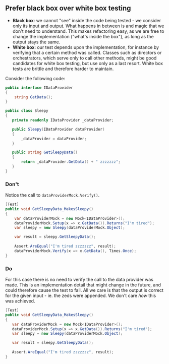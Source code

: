 ## Prefer black box over white box testing

- **Black box**: we cannot "see" inside the code being tested - we consider only its input and output. What happens in  between is and magic that we don't need to understand. This makes refactoring easy, as we are free to change the implementation ("what's inside the box"), as long as the output stays the same.
 - **White box**: our test depends upon the implementation, for instance by verifying that a certain method was called. Classes such as directors or orchestrators, which serve only to call other methods, might be good candidates for white box testing, but use only as a last resort. White box tests are brittle and therefore harder to maintain.
 
 Consider the following code:
 
 ```c#
 public interface IDataProvider
 {
     string GetData();
 }
 
public class Sleepy
{
    private readonly IDataProvider _dataProvider;

    public Sleepy(IDataProvider dataProvider)
    {
        _dataProvider = dataProvider;
    }

    public string GetSleepyData()
    {
        return _dataProvider.GetData() + " zzzzzzz";
    }
}
 ```
 
### Don't
 
Notice the call to `dataProviderMock.Verify()`.
 
```c#
[Test]
public void GetSleepyData_MakesSleepy()
{
    var dataProviderMock = new Mock<IDataProvider>();
    dataProviderMock.Setup(x => x.GetData()).Returns("I'm tired");
    var sleepy = new Sleepy(dataProviderMock.Object);

    var result = sleepy.GetSleepyData();
    
    Assert.AreEqual("I'm tired zzzzzzz", result);
    dataProviderMock.Verify(x => x.GetData(), Times.Once);
}
```
  
### Do
 
For this case there is no need to verify the call to the data provider was made. This is an implementation detail that might change in the future, and could therefore cause the test to fail. All we care is that the output is correct for the given input - ie. the zeds were appended. We don't care _how_ this was achieved.
 
 ```c#
[Test]
public void GetSleepyData_MakesSleepy()
{
    var dataProviderMock = new Mock<IDataProvider>();
    dataProviderMock.Setup(x => x.GetData()).Returns("I'm tired");
    var sleepy = new Sleepy(dataProviderMock.Object);

    var result = sleepy.GetSleepyData();
     
    Assert.AreEqual("I'm tired zzzzzzz", result);
}
 ```
